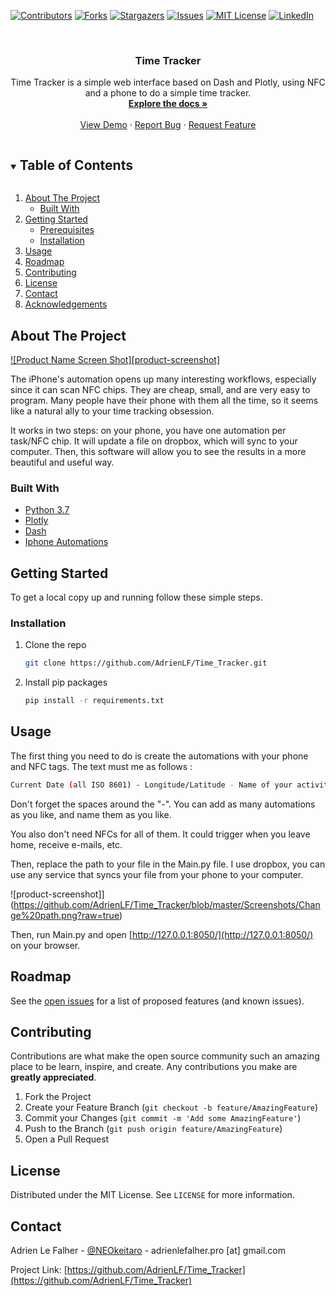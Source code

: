 <!--
*** Thanks for checking out the Best-README-Template. If you have a suggestion
*** that would make this better, please fork the repo and create a pull request
*** or simply open an issue with the tag "enhancement".
*** Thanks again! Now go create something AMAZING! :D
***
***
***
*** To avoid retyping too much info. Do a search and replace for the following:
*** AdrienLF, Time_Tracker, NEOkeitaro, adrienlefalher.pro [at] gmail.com, Time Tracker, Time Tracker is a simple web interface based on Dash and Plotly, using NFC and a phone to do a simple time tracker.
-->



<!-- PROJECT SHIELDS -->
<!--
*** I'm using markdown "reference style" links for readability.
*** Reference links are enclosed in brackets [ ] instead of parentheses ( ).
*** See the bottom of this document for the declaration of the reference variables
*** for contributors-url, forks-url, etc. This is an optional, concise syntax you may use.
*** https://www.markdownguide.org/basic-syntax/#reference-style-links
-->
[![Contributors][contributors-shield]][contributors-url]
[![Forks][forks-shield]][forks-url]
[![Stargazers][stars-shield]][stars-url]
[![Issues][issues-shield]][issues-url]
[![MIT License][license-shield]][license-url]
[![LinkedIn][linkedin-shield]][linkedin-url]



<!-- PROJECT LOGO -->
<br />
<p align="center">
  
  <h3 align="center">Time Tracker</h3>

  <p align="center">
    Time Tracker is a simple web interface based on Dash and Plotly, using NFC and a phone to do a simple time tracker.
    <br />
    <a href="https://github.com/AdrienLF/Time_Tracker"><strong>Explore the docs »</strong></a>
    <br />
    <br />
    <a href="https://github.com/AdrienLF/Time_Tracker">View Demo</a>
    ·
    <a href="https://github.com/AdrienLF/Time_Tracker/issues">Report Bug</a>
    ·
    <a href="https://github.com/AdrienLF/Time_Tracker/issues">Request Feature</a>
  </p>
</p>



<!-- TABLE OF CONTENTS -->
<details open="open">
  <summary><h2 style="display: inline-block">Table of Contents</h2></summary>
  <ol>
    <li>
      <a href="#about-the-project">About The Project</a>
      <ul>
        <li><a href="#built-with">Built With</a></li>
      </ul>
    </li>
    <li>
      <a href="#getting-started">Getting Started</a>
      <ul>
        <li><a href="#prerequisites">Prerequisites</a></li>
        <li><a href="#installation">Installation</a></li>
      </ul>
    </li>
    <li><a href="#usage">Usage</a></li>
    <li><a href="#roadmap">Roadmap</a></li>
    <li><a href="#contributing">Contributing</a></li>
    <li><a href="#license">License</a></li>
    <li><a href="#contact">Contact</a></li>
    <li><a href="#acknowledgements">Acknowledgements</a></li>
  </ol>
</details>



<!-- ABOUT THE PROJECT -->
## About The Project

[![Product Name Screen Shot][product-screenshot]](https://github.com/AdrienLF/Time_Tracker/blob/master/Time-Tracker_preview.jpg)

The iPhone's automation opens up many interesting workflows, especially since it can scan NFC chips. They are cheap, small, and are very easy to program. Many people have their phone with them all the time, so it seems like a natural ally to your time tracking obsession.

It works in two steps: on your phone, you have one automation per task/NFC chip. It will update a file on dropbox, which will sync to your computer. Then, this software will allow you to see the results in a more beautiful and useful way.  

### Built With

* [Python 3.7](https://www.python.org/)
* [Plotly](https://plotly.com/python/)
* [Dash](https://plotly.com/dash/open-source/)
* [Iphone Automations](https://support.apple.com/fr-fr/guide/shortcuts/apd602971e63/ios)



<!-- GETTING STARTED -->
## Getting Started

To get a local copy up and running follow these simple steps.


### Installation

1. Clone the repo
   ```sh
   git clone https://github.com/AdrienLF/Time_Tracker.git
   ```
2. Install pip packages
   ```sh
   pip install -r requirements.txt
   ```



<!-- USAGE EXAMPLES -->
## Usage

The first thing you need to do is create the automations with your phone and NFC tags. The text must me as follows : 

```sh
Current Date (all ISO 8601) - Longitude/Latitude - Name of your activity
```

Don't forget the spaces around the "-". You can add as many automations as you like, and name them as you like. 

You also don't need NFCs for all of them. It could trigger when you leave home, receive e-mails, etc.

Then, replace the path to your file in the Main.py file. I use dropbox, you can use any service that syncs your file from your phone to your computer. 

![product-screenshot]](https://github.com/AdrienLF/Time_Tracker/blob/master/Screenshots/Change%20path.png?raw=true)

Then, run Main.py and open [http://127.0.0.1:8050/](http://127.0.0.1:8050/) on your browser.


<!-- ROADMAP -->
## Roadmap

See the [open issues](https://github.com/AdrienLF/Time_Tracker/issues) for a list of proposed features (and known issues).



<!-- CONTRIBUTING -->
## Contributing

Contributions are what make the open source community such an amazing place to be learn, inspire, and create. Any contributions you make are **greatly appreciated**.

1. Fork the Project
2. Create your Feature Branch (`git checkout -b feature/AmazingFeature`)
3. Commit your Changes (`git commit -m 'Add some AmazingFeature'`)
4. Push to the Branch (`git push origin feature/AmazingFeature`)
5. Open a Pull Request



<!-- LICENSE -->
## License

Distributed under the MIT License. See `LICENSE` for more information.



<!-- CONTACT -->
## Contact

Adrien Le Falher - [@NEOkeitaro](https://twitter.com/NEOkeitaro) - adrienlefalher.pro [at] gmail.com

Project Link: [https://github.com/AdrienLF/Time_Tracker](https://github.com/AdrienLF/Time_Tracker)






<!-- MARKDOWN LINKS & IMAGES -->
<!-- https://www.markdownguide.org/basic-syntax/#reference-style-links -->
[contributors-shield]: https://img.shields.io/github/contributors/AdrienLF/repo.svg?style=for-the-badge
[contributors-url]: https://github.com/AdrienLF/repo/graphs/contributors
[forks-shield]: https://img.shields.io/github/forks/AdrienLF/repo.svg?style=for-the-badge
[forks-url]: https://github.com/AdrienLF/repo/network/members
[stars-shield]: https://img.shields.io/github/stars/AdrienLF/repo.svg?style=for-the-badge
[stars-url]: https://github.com/AdrienLF/repo/stargazers
[issues-shield]: https://img.shields.io/github/issues/AdrienLF/repo.svg?style=for-the-badge
[issues-url]: https://github.com/AdrienLF/repo/issues
[license-shield]: https://img.shields.io/github/license/AdrienLF/repo.svg?style=for-the-badge
[license-url]: https://github.com/AdrienLF/Time_Tracker/blob/master/LICENSE.md
[linkedin-shield]: https://img.shields.io/badge/-LinkedIn-black.svg?style=for-the-badge&logo=linkedin&colorB=555
[linkedin-url]: https://linkedin.com/in/AdrienLF
